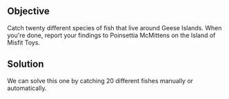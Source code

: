 ## Objective
Catch twenty different species of fish that live around Geese Islands. When you're done, report your findings to Poinsettia McMittens on the Island of Misfit Toys.

## Solution
We can solve this one by catching 20 different fishes manually or automatically. 
